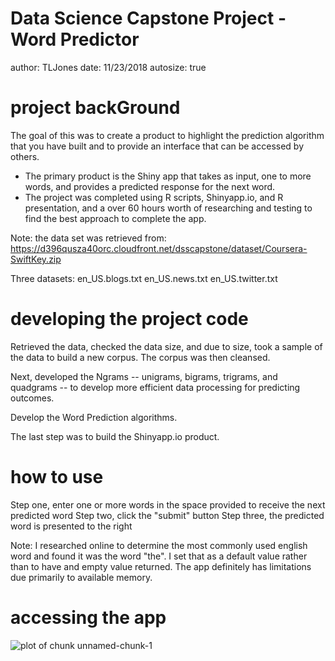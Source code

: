 Data Science Capstone Project - Word Predictor
========================================================
author: TLJones
date: 11/23/2018
autosize: true

project backGround
========================================================
The goal of this was to create a product to highlight the prediction algorithm
that you have built and to provide an interface that can be accessed by others. 

- The primary product is the Shiny app that takes as input, one to more words,
and provides a predicted response for the next word.
- The project was completed using R scripts, Shinyapp.io, and R presentation,
and a over 60 hours worth of researching and testing to find the best approach 
to complete the app.

Note:  the data set was retrieved from: 
https://d396qusza40orc.cloudfront.net/dsscapstone/dataset/Coursera-SwiftKey.zip

Three datasets:
en_US.blogs.txt
en_US.news.txt
en_US.twitter.txt

developing the project code
========================================================
Retrieved the data, checked the data size, and due to size, took a sample of the data to build a new corpus.  The corpus was then cleansed.  

Next, developed the Ngrams -- unigrams, bigrams, trigrams, and quadgrams -- to develop more efficient data processing for predicting outcomes.  

Develop the Word Prediction algorithms. 

The last step was to build the Shinyapp.io product. 

how to use
========================================================
Step one, enter one or more words in the space provided to receive the next predicted word
Step two, click the "submit" button
Step three, the predicted word is presented to the right

Note:  I researched online to determine the most commonly used english word and found it was the word "the".  I set that as a default value rather than to have and empty value returned.  The app definitely has limitations due primarily to available memory.  

accessing the app
========================================================
![plot of chunk unnamed-chunk-1](DSCapstoneProj-figure/unnamed-chunk-1-1.png)
